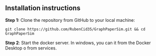 ## Installation instructions
**Step 1:** Clone the repository from GitHub to your local machine:

```
git clone https://github.com/RubenCid35/GraphPaperSim.git && cd GraphPaperSim
```

**Step 2**: Start the docker server. In windows, you can it from the Docker Desktop o from services.
   
